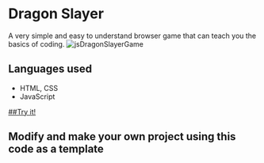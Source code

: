 # Dragon Slayer
A very simple and easy to understand browser game that can teach you the basics of coding.
![jsDragonSlayerGame](https://github.com/Geet2601/DragonSlayer/assets/138841476/71288e88-7469-4157-80ce-90c8195bc313)



## Languages used
- HTML, CSS
- JavaScript

[##Try it!](https://geet2601.github.io/DragonSlayer/)

## Modify and make your own project using this code as a template
